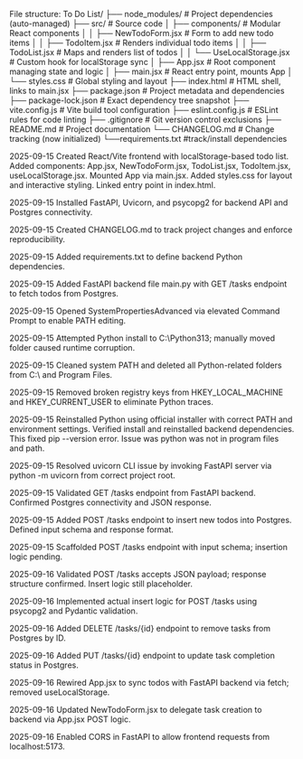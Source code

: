 
File structure:
To Do List/
├── node_modules/                  # Project dependencies (auto-managed)
├── src/                           # Source code
│   ├── components/                # Modular React components
│   │   ├── NewTodoForm.jsx        # Form to add new todo items
│   │   ├── TodoItem.jsx           # Renders individual todo items
│   │   ├── TodoList.jsx           # Maps and renders list of todos
│   │   └── UseLocalStorage.jsx    # Custom hook for localStorage sync
│   ├── App.jsx                    # Root component managing state and logic
│   ├── main.jsx                   # React entry point, mounts App
│   └── styles.css                 # Global styling and layout
├── index.html                     # HTML shell, links to main.jsx
├── package.json                   # Project metadata and dependencies
├── package-lock.json              # Exact dependency tree snapshot
├── vite.config.js                 # Vite build tool configuration
├── eslint.config.js              # ESLint rules for code linting
├── .gitignore                     # Git version control exclusions
├── README.md                      # Project documentation
└── CHANGELOG.md                   # Change tracking (now initialized)
└──requirements.txt                #track/install dependencies


2025-09-15 Created React/Vite frontend with localStorage-based todo list. Added components: App.jsx, NewTodoForm.jsx, TodoList.jsx, TodoItem.jsx, useLocalStorage.jsx. Mounted App via main.jsx. Added styles.css for layout and interactive styling. Linked entry point in index.html.

2025-09-15 Installed FastAPI, Uvicorn, and psycopg2 for backend API and Postgres connectivity.

2025-09-15 Created CHANGELOG.md to track project changes and enforce reproducibility.

2025-09-15 Added requirements.txt to define backend Python dependencies.

2025-09-15 Added FastAPI backend file main.py with GET /tasks endpoint to fetch todos from Postgres.

2025-09-15 Opened SystemPropertiesAdvanced via elevated Command Prompt to enable PATH editing.

2025-09-15 Attempted Python install to C:\Python313; manually moved folder caused runtime corruption.

2025-09-15 Cleaned system PATH and deleted all Python-related folders from C:\ and Program Files.

2025-09-15 Removed broken registry keys from HKEY_LOCAL_MACHINE and HKEY_CURRENT_USER to eliminate Python traces.

2025-09-15 Reinstalled Python using official installer with correct PATH and environment settings. Verified install and reinstalled backend dependencies. This fixed pip --version error. Issue was python was not in program files and path.

2025-09-15 Resolved uvicorn CLI issue by invoking FastAPI server via python -m uvicorn from correct project root.

2025-09-15 Validated GET /tasks endpoint from FastAPI backend. Confirmed Postgres connectivity and JSON response.

2025-09-15 Added POST /tasks endpoint to insert new todos into Postgres. Defined input schema and response format.


2025-09-15 Scaffolded POST /tasks endpoint with input schema; insertion logic pending.

2025-09-16 Validated POST /tasks accepts JSON payload; response structure confirmed. Insert logic still placeholder.

2025-09-16 Implemented actual insert logic for POST /tasks using psycopg2 and Pydantic validation.

2025-09-16 Added DELETE /tasks/{id} endpoint to remove tasks from Postgres by ID.

2025-09-16 Added PUT /tasks/{id} endpoint to update task completion status in Postgres.

2025-09-16 Rewired App.jsx to sync todos with FastAPI backend via fetch; removed useLocalStorage.

2025-09-16 Updated NewTodoForm.jsx to delegate task creation to backend via App.jsx POST logic.

2025-09-16 Enabled CORS in FastAPI to allow frontend requests from localhost:5173.





